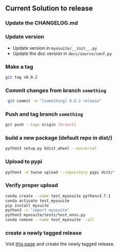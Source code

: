 ## Current Solution to release
### Update the CHANGELOG.md
### Update version
- Update version in `myosuite/__init__.py`
- Update the doc version in `docs/source/conf.py`

### Make a tag
```bash
git tag v0.0.2
```
### Commit changes from branch `something`
```bash
 git commit -m "[something] 0.0.2 release"
```
### Push and tag branch `something`
```bash
git push --tags origin [branch]
```
### build a new package (default repo in dist/)
```bash
python3 setup.py bdist_wheel --universal
```
### Upload to pypi
```bash
python3 -m twine upload --repository pypi dist/*
```
### Verify proper upload

```bash
conda create --name test_myosuite python=3.7.1
conda activate test_myosuite
pip install mysuite
python3 -c "import myosuite"
python3 myosuite/tests/test_envs.py
conda remove --name test_myosuite --all
```

### create a newly tagged release

Visit [this page](https://github.com/facebookresearch/myoSuite/tags) and create the newly tagged release.
